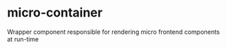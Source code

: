 # micro-container

Wrapper component responsible for rendering micro frontend components at run-time
